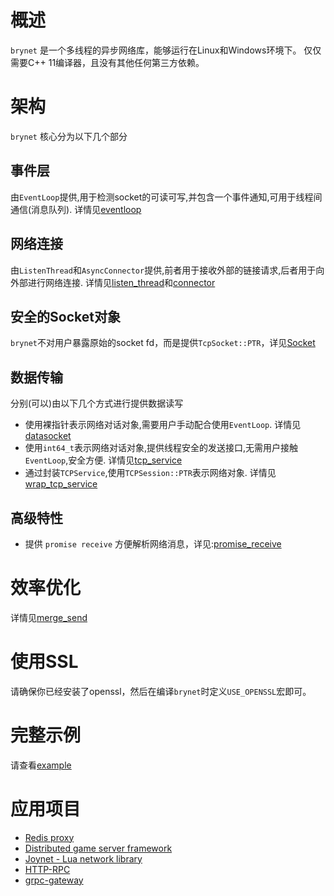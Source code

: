 # 概述
`brynet` 是一个多线程的异步网络库，能够运行在Linux和Windows环境下。
仅仅需要C++ 11编译器，且没有其他任何第三方依赖。

# 架构
`brynet` 核心分为以下几个部分
## 事件层
  由`EventLoop`提供,用于检测socket的可读可写,并包含一个事件通知,可用于线程间通信(消息队列).
  详情见[eventloop](https://github.com/IronsDu/brynet/blob/master/docs/eventloop.zh-cn.md)
## 网络连接
  由`ListenThread`和`AsyncConnector`提供,前者用于接收外部的链接请求,后者用于向外部进行网络连接.
  详情见[listen_thread](https://github.com/IronsDu/brynet/blob/master/docs/listen_thread.zh-cn.md)和[connector](https://github.com/IronsDu/brynet/blob/master/docs/connector.zh-cn.md)

## 安全的Socket对象
`brynet`不对用户暴露原始的socket fd，而是提供`TcpSocket::PTR`，详见[Socket](https://github.com/IronsDu/brynet/blob/master/docs/socket.zh-cn.md)

## 数据传输
分别(可以)由以下几个方式进行提供数据读写

- 使用裸指针表示网络对话对象,需要用户手动配合使用`EventLoop`.
  详情见[datasocket](https://github.com/IronsDu/brynet/blob/master/docs/datasocket.zh-cn.md)
- 使用`int64_t`表示网络对话对象,提供线程安全的发送接口,无需用户接触`EventLoop`,安全方便.
  详情见[tcp_service](https://github.com/IronsDu/brynet/blob/master/docs/tcp_service.zh-cn.md)
- 通过封装`TCPService`,使用`TCPSession::PTR`表示网络对象.
  详情见[wrap_tcp_service](https://github.com/IronsDu/brynet/blob/master/docs/wrap_tcp_service.zh-cn.md)

## 高级特性
- 提供 `promise receive` 方便解析网络消息，详见:[promise_receive](https://github.com/IronsDu/brynet/blob/master/docs/promise_receive.zh-cn.md)

# 效率优化
  详情见[merge_send](https://github.com/IronsDu/brynet/blob/master/docs/merge_send.zh-cn.md)

# 使用SSL
请确保你已经安装了openssl，然后在编译`brynet`时定义`USE_OPENSSL`宏即可。

# 完整示例
请查看[example](https://github.com/IronsDu/brynet/tree/master/examples)

# 应用项目
* [Redis proxy](https://github.com/IronsDu/DBProxy)
* [Distributed game server framework](https://github.com/IronsDu/DServerFramework)
* [Joynet - Lua network library](https://github.com/IronsDu/Joynet)
* [HTTP-RPC](https://github.com/IronsDu/http-rpc)
* [grpc-gateway](https://github.com/IronsDu/grpc-gateway)